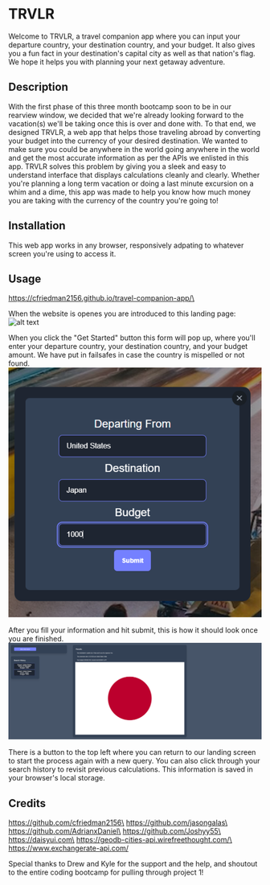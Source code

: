 # TRVLR

Welcome to TRVLR, a travel companion app where you can input your departure country, your destination country, and your budget. It also gives you a fun fact in your destination's capital city as well as that nation's flag. We hope it helps you with planning your next getaway adventure.


## Description

With the first phase of this three month bootcamp soon to be in our rearview window, we decided that we're already looking forward to the vacation(s) we'll be taking once this is over and done with. To that end, we designed TRVLR, a web app that helps those traveling abroad by converting your budget into the currency of your desired destination. We wanted to make sure you could be anywhere in the world going anywhere in the world and get the most accurate information as per the APIs we enlisted in this app. TRVLR solves this problem by giving you a sleek and easy to understand interface that displays calculations cleanly and clearly. Whether you're planning a long term vacation or doing a last minute excursion on a whim and a dime, this app was made to help you know how much money you are taking with the currency of the country you're going to!

## Installation

This web app works in any browser, responsively adpating to whatever screen you're using to access it.

## Usage

https://cfriedman2156.github.io/travel-companion-app/\

When the website is openes you are introduced to this landing page:
![alt text](<assets/images/Screenshot 2024-04-11 101550.png>)

When you click the "Get Started" button this form will pop up, where you'll enter your departure country, your destination country, and your budget amount. We have put in failsafes in case the country is mispelled or not found.
![alt text](<assets/images/Screenshot 2024-04-11 112236.png>)

After you fill your information and hit submit, this is how it should look once you are finished.
![alt text](<assets/images/Screenshot 2024-04-11 112305.png>)

There is a button to the top left where you can return to our landing screen to start the process again with a new query. You can also click through your search history to revisit previous calculations. This information is saved in your browser's local storage.


## Credits
https://github.com/cfriedman2156\
https://github.com/jasongalas\
https://github.com/AdrianxDaniel\ 
https://github.com/Joshyy55\
https://daisyui.com\
https://geodb-cities-api.wirefreethought.com/\
https://www.exchangerate-api.com/


Special thanks to Drew and Kyle for the support and the help, and shoutout to the entire coding bootcamp for pulling through project 1!
